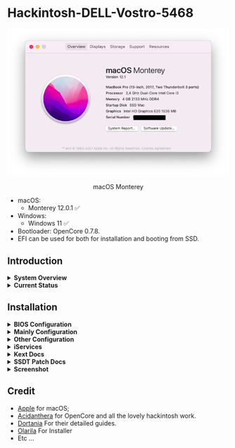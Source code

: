 # Hackintosh-DELL-Vostro-5468


![Monterey](Screenshot/1.png)


<p align = "center">
macOS Monterey
</p>

* macOS:
  - Monterey 12.0.1 ✅
* Windows:
  - Windows 11 ✅
* Bootloader: OpenCore 0.7.8.
* EFI can be used for both for installation and booting from SSD.

## Introduction

<details>  
<summary><strong>System Overview</strong></summary>
</br>

**Dell Vostro 5468**

| Type | Item |
| ---- | ---- |
| CPU | Intel Core i3-7100U @ 2.40 GHz, 3M Cache |
| RAM | Samsung 4GB DDR4-2133MHz |
| SSD1 | Digital Alliance 128GB M.2 SATA III |
| HDD2 | Western Digital WD5000LPCX 500GB SATA Hard Drive |
| Sound | Realtek ALC256 |
| Wireless, Bluetooth | Intel 3165 |
| Integrated GPU | Intel HD Graphics 620 |

</details>

<details>  
<summary><strong>Current Status</strong></summary>
</br>

| Feature | Status |
| ------------- | ------------- |
| CPU Power Management | ✅ Working |
| Sleep/Wake | ✅ Working |
| Intel HD620 Graphics Acceleration | ✅ Working |
| Intel Quartz Extreme and Intel Core Image (QE/CI) | ✅ Working |
| Brightness control slider | ✅ Working |
| Special function keys (audio, brightness...) | ✅ Working |
| Ethernet | ✅ Working |
| Audio | ✅ Working |
| Touchpad | ✅ Working |
| Battery | ✅ Working |
| iMessage/Facetime and App Store | ✅ Working  |
| Speakers and Headphones | ✅ Working |
| Built-in Microphone | ✅ Working |
| Webcam | ✅ Working |
| Wi-Fi/Bluetooth | ✅ Working |
| Hibernation | ✅ Working |
| Airdrop/Handoff | [-] Not Tested |
| BootCamp | [-] Not Tested |
| SD Card | ❌ [-] Not Tested |
| Fingerprint reader | ❌ Not working |

</details>

## Installation

<details>  
<summary><strong>BIOS Configuration</strong></summary>
</br>

**Recommend you should restore the BIOS setting to BIOS Setting first. Then configure the following things:**

  | Sub-menu | Key: Value | Comment |
  | --- | --- | --- |
  | UEFI Boot Path Security | `Disabled` | |
  | Enable Legacy Option ROMs | `Disabled` | Disable will help OpenCanopy load faster |
  | SATA Operation | `AHCI` | |
  | Enabled USB Boot Support | `Enabled` | |
  | Enable External USB Port | `Enabled` | |
  | Secure Boot | `Disabled` | Can set to `Enabled` if you have already custom secure boot keys and signed OpenCore binaries |
  | Wake on USB | `Enabled` | Wake from keyboard works correctly | |

</details>

<details>
<summary><strong>Mainly Configuration</strong></summary>

### Graphic Display
* Integrated Intel HD Graphics 620 support is handled by WhateverGreen, and configured in the `DeviceProperties` section of `config.plist`.

### Audio
* For ALC256 on this my Machine, I use `layout-id = 56`.
* Without any modifications, the headphone jack is buggy. External microphones aren't detected and the audio output may randomly stop working or start making weird noises.
* Start from this version, I change to use `ComboJack`. It gives better sound experience and performance when using the headset/headphone. ( See on Branch ComboJack. )

</details>

<details>
<summary><strong>Other Configuration</strong></summary>

### Wireless, Bluetooth
* The stock Intel AC 3165 can be worked well with [OpenIntelWireless](https://github.com/OpenIntelWireless).

### Sleep, Wake and Hibernation
* Hibernation now is worked correctly with USBMap.Kext.
* Config in Terminal :
* - sudo pmset powernap 0
* - sudo pmset proximitywake 0
* - sudo pmset standby 0
* - sudo pmset tcpkeepalive 0

### CPU Power Management
* Native CPU Power Management

</details>

<details>
<summary><strong>iServices</strong></summary>

* To use iMessage and other Apple services, you need to generate your own serial numbers. This can be done using [CorpNewt's GenSMBIOS](https://github.com/corpnewt/GenSMBIOS). Make sure model is `MacBookPro15,1`. Then, go [Apple Check Coverage page](https://checkcoverage.apple.com/) to check your generated serial numbers. If the website tells you that the serial number **is not valid**, that is fine. Otherwise, you have to generate a new set.

* Next you will have to copy the following values to your `config.plist`:
  - Serial Number -> `PlatformInfo/Generic/SystemSerialNumber`.
  - Board Number -> `PlatformInfo/Generic/MLB`.
  - SmUUID -> `/PlatformInfo/Generic/SystemUUID`.
  Reboot and Apple services should work.

* If they don't, follow [this in-depth guide](https://dortania.github.io/OpenCore-Post-Install/universal/iservices.html). It goes deeper into ROM, clearing NVRAM, clearing Keychain (missing this step might cause major issues), and much more.
</details>

<details>  
<summary><strong>Kext Docs</strong></summary>
</br>

* AirportItlwm.kext: Intel AC 3165 Wirelless
* AppleALC.kext: Enable Audio with layout-id=56
* BlueToolFixup.kext: Enable Bluetooth
* RealtekCardReader.kext: [Maybe fixed CardReader, because not tested now]()
* Lilu.kext: Kernel extension bringing a platform for arbitrary kext, library, and program patching throughout the system for macOS
* PropertyInjector.kext: Property Inject for Sunrise Thermal Subsystem
* RealtekRTL8111.kext: Driver Ethernet for the Realtek RTL8111/8168 family
* ThermalSolution.kext: driver for Signal Processing Controller for Intel(R) Xeon ( now IETM and B0D4 devices are correctly attached as reported by IORegistryExplorer ) 
* USBMap.kext: For Mapping USB Port
* VoodooI2C.kext: Fix Touchpad
* VerbStub.kext: For Fix JackAudio with ComboJack
* VirtualSMC.kext: Advanced Apple SMC emulator in the kernel
* VoodooPS2Controller.kext: Enable Keyboard
* WhateverGreen.kext: Lilu plugin providing patches to select GPUs on macOS

</details>

<details>
<summary><strong>SSDT Patch Docs</strong></summary>
</br>

* ALS0: Enable light sensor
* EC-USBX: Fake embedded controller and fix USB power properties
* HPET: Fixing IRQ Conflicts
* PNLF: Fix brightness control
* SMBUS-MCHC: Fixing SMBus support
* USB-Reset: Reset All Detected Ports and hit discover ports
* XOSI: fixing I2C trackpads is enabling them within ACPI
* BRT6: Fix Mapping Brightness Keys
* CPU-PM: For Native CPU Power Management
* DMAC: Direct Memory Access Control
* MEM2: Expanded Memory Option
* PMCR: Power Management Capabilities Register
* PWRB: Power Sleep Button
* SLPB: Sleep Button Device
* GPRW: For Fix Sleep/LID/Hibernate
* [Now All SSDT* make to SSDT-HFDZ for make Simple]()
* You Can See Configuration SSDT from [Dortania](https://dortania.github.io/OpenCore-Post-Install/#how-to-follow-this-guide)

</details>

<details>
<summary><strong>Screenshot</strong></summary>
</br>

![1](Screenshot/1.png)
![2](Screenshot/2.png)
![3](Screenshot/3.png)
![4](Screenshot/4.png)
![5](Screenshot/5.png)
![6](Screenshot/6.png)
![7](Screenshot/7.png)
![8](Screenshot/8.png)
![9](Screenshot/9.png)
![10](Screenshot/10.png)
![11](Screenshot/11.png)
![12](Screenshot/12.png)
![13](Screenshot/13.png)
![14](Screenshot/14.png)
![15](Screenshot/15.png)
![16](Screenshot/16.png)
![17](Screenshot/17.png)
![18](Screenshot/18.png)
![19](Screenshot/19.png)
![20](Screenshot/20.png)
![21](Screenshot/21.png)
![22](Screenshot/22.png)
![23](Screenshot/23.png)
![24](Screenshot/24.png)
![25](Screenshot/25.png)
* [UPDATE]
![26](Screenshot/26.png)
![27](Screenshot/27.png)
![28](Screenshot/28.png)

</details>

## Credit
- [Apple](https://apple.com) for macOS;
- [Acidanthera](https://github.com/acidanthera) for OpenCore and all the lovely hackintosh work.
- [Dortania](https://github.com/dortania) For their detailed guides.
- [Olarila](Olarila.com) For Installer
- Etc ...
